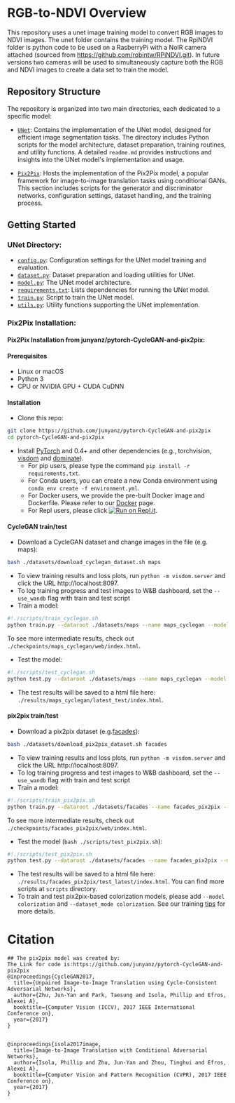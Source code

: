 # RGB-to-NDVI Overview 

This repository uses a unet image training model to convert RGB images to NDVI images. The unet folder contains the training model. The RpiNDVI folder is python code to be used on a RasberryPi with a NoIR camera attached (sourced from https://github.com/robintw/RPiNDVI.git). In future versions two cameras will be used to simultaneously capture both the RGB and NDVI images to create a data set to train the model.

## Repository Structure

The repository is organized into two main directories, each dedicated to a specific model:

- [`UNet`](https://github.com/Menonlab-Rich/ml_models/tree/main/unet): Contains the implementation of the UNet model, designed for efficient image segmentation tasks. The directory includes Python scripts for the model architecture, dataset preparation, training routines, and utility functions. A detailed `readme.md` provides instructions and insights into the UNet model's implementation and usage.

- [`Pix2Pix`](https://github.com/junyanz/pytorch-CycleGAN-and-pix2pix/tree/9f8f61e5a375c2e01c5187d093ce9c2409f409b0): Hosts the implementation of the Pix2Pix model, a popular framework for image-to-image translation tasks using conditional GANs. This section includes scripts for the generator and discriminator networks, configuration settings, dataset handling, and the training process.

## Getting Started
### UNet Directory:

- [`config.py`](https://github.com/Menonlab-Rich/ml_models/blob/main/unet/config.py): Configuration settings for the UNet model training and evaluation.
- [`dataset.py`](https://github.com/Menonlab-Rich/ml_models/blob/main/unet/dataset.py): Dataset preparation and loading utilities for UNet.
- [`model.py`](https://github.com/Menonlab-Rich/ml_models/blob/main/unet/model.py): The UNet model architecture.
- [`requirements.txt`](https://github.com/Menonlab-Rich/ml_models/blob/main/unet/requirements.txt): Lists dependencies for running the UNet model.
- [`train.py`](https://github.com/Menonlab-Rich/ml_models/blob/main/unet/train.py): Script to train the UNet model.
- [`utils.py`](https://github.com/Menonlab-Rich/ml_models/blob/main/unet/utils.py): Utility functions supporting the UNet implementation.

### Pix2Pix Installation:
#### Pix2Pix Installation from junyanz/pytorch-CycleGAN-and-pix2pix:
#### Prerequisites
- Linux or macOS
- Python 3
- CPU or NVIDIA GPU + CUDA CuDNN
#### Installation

- Clone this repo:
```bash
git clone https://github.com/junyanz/pytorch-CycleGAN-and-pix2pix
cd pytorch-CycleGAN-and-pix2pix
```

- Install [PyTorch](http://pytorch.org) and 0.4+ and other dependencies (e.g., torchvision, [visdom](https://github.com/facebookresearch/visdom) and [dominate](https://github.com/Knio/dominate)).
  - For pip users, please type the command `pip install -r requirements.txt`.
  - For Conda users, you can create a new Conda environment using `conda env create -f environment.yml`.
  - For Docker users, we provide the pre-built Docker image and Dockerfile. Please refer to our [Docker](docs/docker.md) page.
  - For Repl users, please click [![Run on Repl.it](https://repl.it/badge/github/junyanz/pytorch-CycleGAN-and-pix2pix)](https://repl.it/github/junyanz/pytorch-CycleGAN-and-pix2pix).

#### CycleGAN train/test
- Download a CycleGAN dataset and change images in the file (e.g. maps):
```bash
bash ./datasets/download_cyclegan_dataset.sh maps
```
- To view training results and loss plots, run `python -m visdom.server` and click the URL http://localhost:8097.
- To log training progress and test images to W&B dashboard, set the `--use_wandb` flag with train and test script
- Train a model:
```bash
#!./scripts/train_cyclegan.sh
python train.py --dataroot ./datasets/maps --name maps_cyclegan --model cycle_gan
```
To see more intermediate results, check out `./checkpoints/maps_cyclegan/web/index.html`.
- Test the model:
```bash
#!./scripts/test_cyclegan.sh
python test.py --dataroot ./datasets/maps --name maps_cyclegan --model cycle_gan
```
- The test results will be saved to a html file here: `./results/maps_cyclegan/latest_test/index.html`.

#### pix2pix train/test
- Download a pix2pix dataset (e.g.[facades](http://cmp.felk.cvut.cz/~tylecr1/facade/)):
```bash
bash ./datasets/download_pix2pix_dataset.sh facades
```
- To view training results and loss plots, run `python -m visdom.server` and click the URL http://localhost:8097.
- To log training progress and test images to W&B dashboard, set the `--use_wandb` flag with train and test script
- Train a model:
```bash
#!./scripts/train_pix2pix.sh
python train.py --dataroot ./datasets/facades --name facades_pix2pix --model pix2pix --direction BtoA
```
To see more intermediate results, check out  `./checkpoints/facades_pix2pix/web/index.html`.

- Test the model (`bash ./scripts/test_pix2pix.sh`):
```bash
#!./scripts/test_pix2pix.sh
python test.py --dataroot ./datasets/facades --name facades_pix2pix --model pix2pix --direction BtoA
```
- The test results will be saved to a html file here: `./results/facades_pix2pix/test_latest/index.html`. You can find more scripts at `scripts` directory.
- To train and test pix2pix-based colorization models, please add `--model colorization` and `--dataset_mode colorization`. See our training [tips](https://github.com/junyanz/pytorch-CycleGAN-and-pix2pix/blob/master/docs/tips.md#notes-on-colorization) for more details.



# Citation
```
## The pix2pix model was created by:
The Link for code is:https://github.com/junyanz/pytorch-CycleGAN-and-pix2pix
@inproceedings{CycleGAN2017,
  title={Unpaired Image-to-Image Translation using Cycle-Consistent Adversarial Networks},
  author={Zhu, Jun-Yan and Park, Taesung and Isola, Phillip and Efros, Alexei A},
  booktitle={Computer Vision (ICCV), 2017 IEEE International Conference on},
  year={2017}
}


@inproceedings{isola2017image,
  title={Image-to-Image Translation with Conditional Adversarial Networks},
  author={Isola, Phillip and Zhu, Jun-Yan and Zhou, Tinghui and Efros, Alexei A},
  booktitle={Computer Vision and Pattern Recognition (CVPR), 2017 IEEE Conference on},
  year={2017}
}
```
